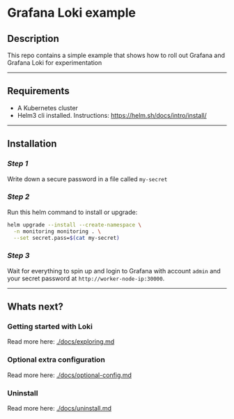 Grafana Loki example
====================

Description
-----------
This repo contains a simple example that shows how to roll out Grafana and Grafana Loki for experimentation

---

Requirements
------------
- A Kubernetes cluster
- Helm3 cli installed. Instructions: https://helm.sh/docs/intro/install/

---

Installation
------------

### *Step 1*

Write down a secure password in a file called `my-secret`

### *Step 2*

Run this helm command to install or upgrade:
```bash
helm upgrade --install --create-namespace \
  -n monitoring monitoring . \
  --set secret.pass=$(cat my-secret)
```

### *Step 3*

Wait for everything to spin up and login to Grafana with account `admin` and your secret password at `http://worker-node-ip:30000`.

---

Whats next?
----------
### Getting started with Loki

Read more here: [./docs/exploring.md](./docs/exploring.md)

### Optional extra configuration

Read more here: [./docs/optional-config.md](./docs/optional-config.md)

### Uninstall

Read more here: [./docs/uninstall.md](./docs/uninstall.md)
